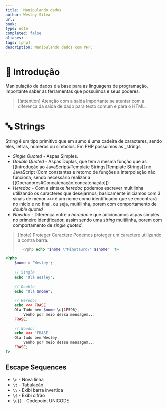 ```yaml
---
title:  Manipulando dados
author: Wesley Silva
url:
book:
type: note
completed: false
aliases:
tags: [php]
description: Manipulando dados com PHP. 
---
```

# 🚀 Introdução
Manipulação de dados é a base para as linguagens de programação, importante saber as ferramentas que possuímos e seus poderes.

>[!attention] Atenção com a saida
>Importante se atentar com a diferença da saída de dado para texto comum e para o HTML.

# 🔤 Strings
String é um tipo primitivo que em sumo é uma cadeira de caracteres, sendo eles, letras, números ou símbolos.
Em PHP possuímos as _strings
- _Single Quoted_ - Aspas Simples.
- _Double Quoted_ - Aspas Duplas, que tem a mesma função que as [[Introdução ao JavaScript#Template Strings|Template Strings]] no JavaScript (Com constantes e retorno de funções a interpolação não funciona, sendo necessário realizar a [[Operadores#Concatenação|concatenação]])
- _Heredoc_ - Com a sintaxe _heredoc_ podemos escrever multilinha utilizando os caracteres que desejarmos, basicamente iniciamos com 3 sinais de menor `<<<` é um nome como identificador que se encontrará no inicio e no final, ou seja, multilinha, porem com comportamento de _double quoted_
- _Nowdoc_ - Diferença entre a _heredoc_ é que adicionamos aspas simples no primeiro identificador, assim sendo uma _string_ multilinha, porem com comportamento de _single quoted_.
 
>[!note] Proteger Caractere
>Podemos proteger um caractere utilizando a contra barra.
>```php
>	<?php echo "$nome \"Minotauro\" $snome"  ?>
>```

```php
<?php
	$nome = 'Wesley';
	
	// Single
	echo 'Olá Wesley';
	
	// Double
	echo "Olá $nome";
	
	// Heredoc
	echo <<< FRASE
	Ola Tudo bem $nome \u{1F596},
		Venho por meio dessa mensagem...
	FRASE;
	
	// Nowdoc
	echo <<< 'FRASE'
	Ola tudo bem Wesley,
		Venho por meio dessa mensagem...
	FRASE;
?>
```

## Escape Sequences
- `\n` - Nova linha
- `\t` - Tabulação
- `\\` - Exibi barra invertida
- `\$` - Exibi cifrão
- `\u{}` - Codepoint UNICODE